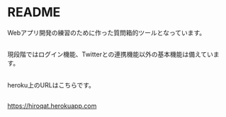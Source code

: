 # README

Webアプリ開発の練習のために作った質問箱的ツールとなっています。
##
現段階ではログイン機能、Twitterとの連携機能以外の基本機能は備えています。
##
heroku上のURLはこちらです。
##
https://hiroqat.herokuapp.com
